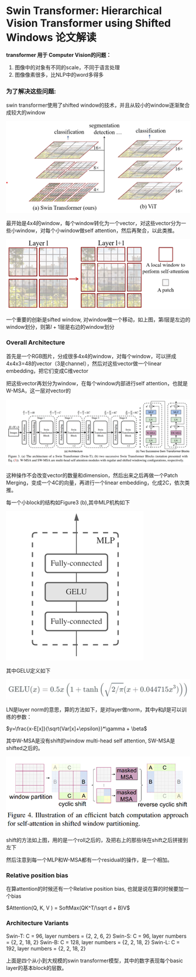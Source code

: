 # Swin Transformer: Hierarchical Vision Transformer using Shifted Windows  论文解读



**transformer 用于 Computer Vision的问题：**

1. 图像中的对象有不同的scale，不同于语言处理
2. 图像像素很多，比NLP中的word多得多

### 为了解决这些问题:

swin transformer使用了shifted window的技术，并且从较小的window逐渐聚合成较大的window

<img src="images/swin.png">

最开始是4x4的window，每个window转化为一个vector，对这些vector分为一些小window，对每个小window做self attention，然后再聚合，以此类推。

<img src="images/shift.png">

一个重要的创新是sifted window, 对window做一个移动，如上图，第$l$层是左边的window划分，则第$l+1$层是右边的window划分

### Overall Architecture

首先是一个RGB图片，分成很多4x4的window，对每个window，可以拼成4x4x3=48的vector（3是channel），然后对这些vector做一个linear embedding，把它们变成C维vector

把这些vector再划分为window，在每个window内部进行self attention，也就是W-MSA，这一层对vector的

<img src="images/arch.png">

这种操作不会改变vector的数量和dimension，然后出来之后再做一个Patch Merging，变成一个4C的向量，再进行一个linear embedding，化成2C，依次类推。

每一个小block的结构如Figure3 (b),其中MLP机构如下

<img src="images/mlp.png">

其中GELU定义如下

<img src="images/GELU.png">

LN是layer norm的意思，算的方法如下，是对layer做norm，其中$\gamma$和$\beta$是可以训练的参数：

$y=\frac{x-E[x]}{\sqrt{Var[x]+\epsilon}}*\gamma + \beta$

其中W-MSA是没有shift的window multi-head self attention, SW-MSA是shifted之后的。

<img src="images/shift2.png">

shift的方法如上图，用的是一个roll之后的，及把右上的那些块在shift之后拼接到左下

然后注意到每一个MLP和W-MSA都有一个residual的操作，是一个相加。

### Relative position bias  

在算attention的时候还有一个Relative position bias, 也就是说在算的时候要加一个bias

$Attention(Q, K, V ) = SoftMax(QK^T/\sqrt d + B)V$

### Architecture Variants

Swin-T: C = 96, layer numbers = {2, 2, 6, 2}
Swin-S: C = 96, layer numbers = {2, 2, 18, 2}
Swin-B: C = 128, layer numbers = {2, 2, 18, 2}
Swin-L: C = 192, layer numbers = {2, 2, 18, 2}

上面是四个从小到大规模的swin transformer模型，其中的数字表现每个basic layer的基本block的层数。

